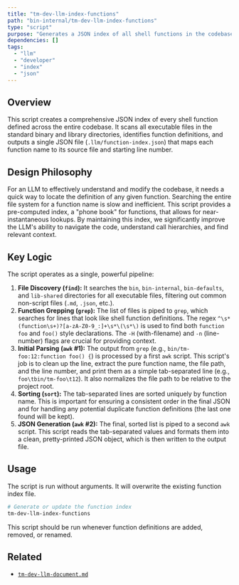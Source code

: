 ```yaml
---
title: "tm-dev-llm-index-functions"
path: "bin-internal/tm-dev-llm-index-functions"
type: "script"
purpose: "Generates a JSON index of all shell functions in the codebase."
dependencies: []
tags:
  - "llm"
  - "developer"
  - "index"
  - "json"
---
```


## Overview

This script creates a comprehensive JSON index of every shell function defined across the entire codebase. It scans all executable files in the standard binary and library directories, identifies function definitions, and outputs a single JSON file (`.llm/function-index.json`) that maps each function name to its source file and starting line number.

## Design Philosophy

For an LLM to effectively understand and modify the codebase, it needs a quick way to locate the definition of any given function. Searching the entire file system for a function name is slow and inefficient. This script provides a pre-computed index, a "phone book" for functions, that allows for near-instantaneous lookups. By maintaining this index, we significantly improve the LLM's ability to navigate the code, understand call hierarchies, and find relevant context.

## Key Logic

The script operates as a single, powerful pipeline:

1.  **File Discovery (`find`):** It searches the `bin`, `bin-internal`, `bin-defaults`, and `lib-shared` directories for all executable files, filtering out common non-script files (`.md`, `.json`, etc.).
2.  **Function Grepping (`grep`):** The list of files is piped to `grep`, which searches for lines that look like shell function definitions. The regex `^\s*(function\s+)?[a-zA-Z0-9_:]+\s*\(\s*\)` is used to find both `function foo` and `foo()` style declarations. The `-H` (with-filename) and `-n` (line-number) flags are crucial for providing context.
3.  **Initial Parsing (`awk` #1):** The output from `grep` (e.g., `bin/tm-foo:12:function foo() {`) is processed by a first `awk` script. This script's job is to clean up the line, extract the pure function name, the file path, and the line number, and print them as a simple tab-separated line (e.g., `foo\tbin/tm-foo\t12`). It also normalizes the file path to be relative to the project root.
4.  **Sorting (`sort`):** The tab-separated lines are sorted uniquely by function name. This is important for ensuring a consistent order in the final JSON and for handling any potential duplicate function definitions (the last one found will be kept).
5.  **JSON Generation (`awk` #2):** The final, sorted list is piped to a second `awk` script. This script reads the tab-separated values and formats them into a clean, pretty-printed JSON object, which is then written to the output file.

## Usage

The script is run without arguments. It will overwrite the existing function index file.

```bash
# Generate or update the function index
tm-dev-llm-index-functions
```

This script should be run whenever function definitions are added, removed, or renamed.

## Related

-   [`tm-dev-llm-document.md`](.llm/bin-internal/tm-dev-llm-document.md)